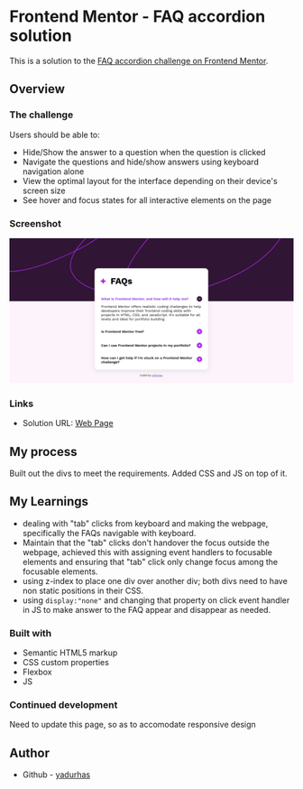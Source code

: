 # Frontend Mentor - FAQ accordion solution

This is a solution to the [FAQ accordion challenge on Frontend Mentor](https://www.frontendmentor.io/challenges/faq-accordion-wyfFdeBwBz). 

## Overview

### The challenge

Users should be able to:

- Hide/Show the answer to a question when the question is clicked
- Navigate the questions and hide/show answers using keyboard navigation alone
- View the optimal layout for the interface depending on their device's screen size
- See hover and focus states for all interactive elements on the page

### Screenshot

![](./myDesign/webapp.png)

### Links

- Solution URL: [Web Page](https://html-preview.github.io/?url=https://github.com/yadurhas/FAQ-sample-page/blob/main/faq-accordion-main/index.html)

## My process

Built out the divs to meet the requirements. Added CSS and JS on top of it.

## My Learnings

* dealing with "tab" clicks from keyboard and making the webpage, specifically the FAQs navigable with keyboard.
* Maintain that the "tab" clicks don't handover the focus outside the webpage, achieved this with assigning event handlers to focusable elements and ensuring that "tab" click only change focus among the focusable elements.
* using z-index to place one div over another div; both divs need to have non static positions in their CSS.
* using ```display:"none"``` and changing that property on click event handler in JS to make answer to the FAQ appear and disappear as needed. 

### Built with

- Semantic HTML5 markup
- CSS custom properties
- Flexbox
- JS

### Continued development

Need to update this page, so as to accomodate responsive design


## Author

- Github - [yadurhas]([https://www.your-site.com](https://github.com/yadurhas))
